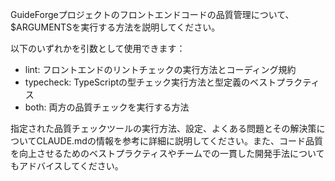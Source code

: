 GuideForgeプロジェクトのフロントエンドコードの品質管理について、$ARGUMENTSを実行する方法を説明してください。

以下のいずれかを引数として使用できます：
- lint: フロントエンドのリントチェックの実行方法とコーディング規約
- typecheck: TypeScriptの型チェック実行方法と型定義のベストプラクティス
- both: 両方の品質チェックを実行する方法

指定された品質チェックツールの実行方法、設定、よくある問題とその解決策についてCLAUDE.mdの情報を参考に詳細に説明してください。また、コード品質を向上させるためのベストプラクティスやチームでの一貫した開発手法についてもアドバイスしてください。